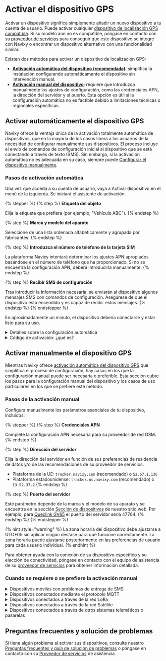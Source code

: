 # Activar el dispositivo GPS

Activar un dispositivo significa simplemente añadir un nuevo dispositivo a tu cuenta de usuario. Puede activar cualquier [dispositivo de localización GPS compatible](https://navixy.com/devices/). Si su modelo aún no es compatible, póngase en contacto con su [proveedor de servicios](proveedor-de-servicios.md) para conseguir que este dispositivo se integre con Navixy o encontrar un dispositivo alternativo con una funcionalidad similar.

Existen dos métodos para activar un dispositivo de localización GPS:

* [**Activación automática del dispositivo (recomendada)**](activar-el-dispositivo-gps.md#activar-automaticamente-el-dispositivo-gps): simplifica la instalación configurando automáticamente el dispositivo sin intervención manual.
* [**Activación manual del dispositivo**](activar-el-dispositivo-gps.md#activar-manualmente-el-dispositivo-gps): requiere que introduzca manualmente los ajustes de configuración, como las credenciales APN, la dirección del servidor y el puerto. Esta opción es útil si la configuración automática no es factible debido a limitaciones técnicas o regionales específicas.

## Activar automáticamente el dispositivo GPS

Navixy ofrece la ventaja única de la activación totalmente automática de dispositivos, que en la mayoría de los casos libera a los usuarios de la necesidad de configurar manualmente sus dispositivos. El proceso incluye el envío de comandos de configuración inicial al dispositivo que se está conectando a través de texto (SMS). Sin embargo, si la activación automática no es adecuada en su caso, siempre puede [Configurar el dispositivo manualmente](https://squaregps.atlassian.net/wiki/spaces/USERDOCS/pages/edit-v2/2732916764#Activate-GPS-device-manually).

### Pasos de activación automática

Una vez que acceda a su cuenta de usuario, vaya a Activar dispositivo en el menú de la izquierda. Se iniciará el asistente de activación.

{% stepper %}
{% step %}
**Etiqueta del objeto**

Elija la etiqueta que prefiera (por ejemplo, "Vehículo ABC").
{% endstep %}

{% step %}
**Marca y modelo del aparato**

Seleccione de una lista ordenada alfabéticamente y agrupada por fabricantes.
{% endstep %}

{% step %}
**Introduzca el número de teléfono de la tarjeta SIM**

La plataforma Navixy intentará determinar los ajustes APN apropiados basándose en el número de teléfono que ha proporcionado. Si no se encuentra la configuración APN, deberá introducirla manualmente.
{% endstep %}

{% step %}
**Recibir SMS de configuración**

Tras introducir la información necesaria, se enviarán al dispositivo algunos mensajes SMS con comandos de configuración. Asegúrese de que el dispositivo está encendido y es capaz de recibir estos mensajes.
{% endstep %}
{% endstepper %}

En aproximadamente un minuto, el dispositivo debería conectarse y estar listo para su uso.

<details>

<summary>Detalles sobre la configuración automática</summary>

Con la activación automática, la configuración del dispositivo es sencilla y fácil de usar, sin necesidad de cables USB, controladores ni utilidades de configuración. El proceso es rápido, lo que permite que el dispositivo esté operativo en cuestión de minutos. Los parámetros de configuración, como los ajustes APN y los detalles del servidor, se envían automáticamente por SMS desde el servidor al dispositivo. Una vez conectado, el dispositivo recibe actualizaciones automáticas, como la configuración del modo de seguimiento, principalmente a través del canal IP.

</details>

<details>

<summary>Código de activación: ¿qué es?</summary>

Un código de activación es un código especial que puede ser proporcionado por su [proveedor de servicios](proveedor-de-servicios.md) junto con el dispositivo adquirido. El proveedor de servicios puede exigirte que introduzcas el código si quiere restringir el uso de hardware adquirido de otra fuente, o dejarlo opcional si te da la bienvenida para añadir cualquier dispositivo.

</details>

## Activar manualmente el dispositivo GPS

Mientras Navixy ofrece [activación automática del dispositivo GPS](activar-el-dispositivo-gps.md#activar-automaticamente-el-dispositivo-gps) que simplifica el proceso de configuración, hay casos en los que la configuración manual puede ser necesaria o preferible. Esta sección cubre los pasos para la configuración manual del dispositivo y los casos de uso particulares en los que se prefiere este método.

### Pasos de la activación manual

Configura manualmente los parámetros esenciales de tu dispositivo, incluidos:

{% stepper %}
{% step %}
**Credenciales APN**

Complete la configuración APN necesaria para su proveedor de red GSM.
{% endstep %}

{% step %}
**Dirección del servidor**

Elija la dirección del servidor en función de sus preferencias de residencia de datos y/o de las recomendaciones de su proveedor de servicios:

* Plataforma de la UE: `tracker.navixy.com` (recomendado) o `52.57.1.136`
* Plataforma estadounidense: `tracker.us.navixy.com` (recomendado) o `13.52.37.2`
{% endstep %}

{% step %}
**Puerto del servidor**

Este parámetro depende de la marca y el modelo de su aparato y se encuentra en la sección [Sección de dispositivos](https://navixy.com/devices/) de nuestro sitio web. Por ejemplo, para [Queclink GV65](https://www.navixy.com/devices/queclink/queclink-gv65/) el puerto del servidor sería 47764.
{% endstep %}
{% endstepper %}

{% hint style="warning" %}
La zona horaria del dispositivo debe ajustarse a UTC+0h sin aplicar ningún desfase para que funcione correctamente. La zona horaria puede ajustarse posteriormente en las preferencias de usuario para cada usuario individual.
{% endhint %}

Para obtener ayuda con la conexión de su dispositivo específico y su elección de conectividad, póngase en contacto con el equipo de asistencia de su [proveedor de servicios](proveedor-de-servicios.md) para obtener información detallada.

### Cuando se requiere o se prefiere la activación manual

<details>

<summary>Dispositivos móviles con problemas de entrega de SMS</summary>

Aunque Navixy y sus socios utilizan pasarelas SMS de alta capacidad de entrega y cobertura mundial, algunos países tienen normativas locales y problemas técnicos que pueden dificultar la entrega de comandos M2M enviados a través de mensajes de texto SMS. Estos problemas incluyen:

* **Normativa antispam**: Restricciones locales sobre nombres de remitentes de mensajes, longitud del texto y textos binarios.
* **Cuestiones técnicas**: Es posible que los símbolos especiales como $, # y % que se utilizan en los comandos de configuración no pasen correctamente por todos los nodos de red de la cadena de entrega de SMS.

Si la configuración automática falla debido a estos problemas, puede configurar manualmente los parámetros básicos, como las credenciales APN, la dirección del servidor y el puerto. El puerto del servidor y la dirección IP para un modelo de dispositivo específico se pueden encontrar en la sección Dispositivos de nuestro sitio web. Para obtener instrucciones detalladas de configuración, consulte el manual del dispositivo o consulte al servicio técnico de su [proveedor de servicios](proveedor-de-servicios.md).

</details>

<details>

<summary>Dispositivos conectados mediante el protocolo MQTT</summary>

Los dispositivos MQTT, que utilizan el modelo Editor/Suscriptor para la comunicación, requieren un proceso de configuración único. Estos dispositivos deben configurarse manualmente porque no siguen el modelo cliente-servidor tradicional. Es necesario:

* Configure el dispositivo con los ajustes adecuados del agente MQTT.
* Configure manualmente los parámetros de conexión del dispositivo, como la dirección y el puerto del broker MQTT.
* Asegúrese de que se han configurado los temas y las credenciales de seguridad correctos.

Consulte la sección [Activate Your MQTT Device on Navixy](https://app.gitbook.com/s/IgDb43gtyXcm1Av4h1np/faq-and-troubleshooting/gps-devices/add-and-manage-devices/activate-your-mqtt-device-on-navixy) para más detalles.

</details>

<details>

<summary>Dispositivos conectados a través de la red LoRa</summary>

Las redes LoRa (de largo alcance), que se utilizan habitualmente para aplicaciones IoT debido a su bajo consumo y a sus capacidades de largo alcance, también requieren una configuración manual. Esto se debe a que las redes LoRa funcionan de forma diferente a las redes celulares estándar que utilizan pasarelas LoRaWAN y tienen requisitos específicos:

* Introducir manualmente las credenciales LoRaWAN del dispositivo
* Configure la dirección del servidor y los parámetros de red para que coincidan con las especificaciones de la red LoRa

Esta configuración es algo único para cada integración. Por lo tanto, consulte con el soporte técnico de su [proveedor de servicios](proveedor-de-servicios.md) sobre cómo integrar sus dispositivos LoRa y su pasarela LoRaWAN con Navixy.

</details>

<details>

<summary>Dispositivos conectados a través de la red Satélite</summary>

Los dispositivos que utilizan redes por satélite como Iridium, Globalstar o Starlink necesitan una configuración manual debido a la naturaleza distinta de la comunicación por satélite, que difiere significativamente de las redes terrestres.

Los dispositivos que utilizan un enlace por satélite y la plataforma Navixy se comunican a través de una pasarela proporcionada por el operador del satélite. Esta pasarela actúa como puente entre la red de satélites e Internet, garantizando una transmisión de datos sin fisuras.

Para configurar un dispositivo de satélite para que sea supervisado en Navixy, es necesario:

* Introduzca manualmente las credenciales de la red de satélites
* Configure la dirección del servidor y los parámetros de comunicación para que coincidan con las especificaciones del proveedor de servicios por satélite.
* Compruebe que el dispositivo está correctamente registrado y puede comunicarse con la red de satélites.

Dado que cada integración puede ser única, consulte al servicio técnico de su [proveedor de servicios](proveedor-de-servicios.md) para obtener orientación sobre la integración de sus dispositivos y pasarela con Navixy.

</details>

<details>

<summary>Dispositivos conectados a través de otros sistemas telemáticos o pasarelas</summary>

Hay situaciones en las que los dispositivos ya están conectados a otros sistemas telemáticos, como plataformas telemáticas OEM u otros servidores GPS, y usted necesita que sean supervisados tanto en esa plataforma como en Navixy.

Para controlar dispositivos que forman parte de otros sistemas telemáticos con Navixy, es necesario:

* **Configuración de la transmisión de datos**: Configure la otra plataforma para que envíe datos a Navixy utilizando uno de los protocolos admitidos por Navixy.
* **Añadir un dispositivo virtual**: Crear un dispositivo virtual en la plataforma Navixy que se asigna a la fuente de datos utilizando un identificador de dispositivo único.

Para más información, lea cómo [Integrar datos IoT de servidores y puertas de enlace](https://app.gitbook.com/s/IgDb43gtyXcm1Av4h1np/faq-and-troubleshooting/gps-devices/add-and-manage-devices/integrate-iot-data-from-servers-and-gateways).

</details>

## Preguntas frecuentes y solución de problemas

Si tiene algún problema al activar sus dispositivos, consulte nuestro [Preguntas frecuentes y guía de solución de problemas](../preguntas-frecuentes/solucin-de-problemas-de-activacin-del-dispositivo-gps.md) o póngase en contacto con su [Proveedor de servicios](proveedor-de-servicios.md) de asistencia.
